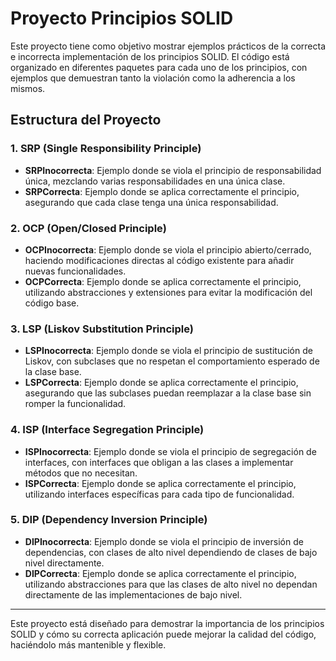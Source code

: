 # Proyecto Principios SOLID

Este proyecto tiene como objetivo mostrar ejemplos prácticos de la correcta e incorrecta implementación de los principios SOLID. El código está organizado en diferentes paquetes para cada uno de los principios, con ejemplos que demuestran tanto la violación como la adherencia a los mismos.

## Estructura del Proyecto

### 1. SRP (Single Responsibility Principle)
- **SRPInocorrecta**: Ejemplo donde se viola el principio de responsabilidad única, mezclando varias responsabilidades en una única clase.
- **SRPCorrecta**: Ejemplo donde se aplica correctamente el principio, asegurando que cada clase tenga una única responsabilidad.

### 2. OCP (Open/Closed Principle)
- **OCPInocorrecta**: Ejemplo donde se viola el principio abierto/cerrado, haciendo modificaciones directas al código existente para añadir nuevas funcionalidades.
- **OCPCorrecta**: Ejemplo donde se aplica correctamente el principio, utilizando abstracciones y extensiones para evitar la modificación del código base.

### 3. LSP (Liskov Substitution Principle)
- **LSPInocorrecta**: Ejemplo donde se viola el principio de sustitución de Liskov, con subclases que no respetan el comportamiento esperado de la clase base.
- **LSPCorrecta**: Ejemplo donde se aplica correctamente el principio, asegurando que las subclases puedan reemplazar a la clase base sin romper la funcionalidad.

### 4. ISP (Interface Segregation Principle)
- **ISPInocorrecta**: Ejemplo donde se viola el principio de segregación de interfaces, con interfaces que obligan a las clases a implementar métodos que no necesitan.
- **ISPCorrecta**: Ejemplo donde se aplica correctamente el principio, utilizando interfaces específicas para cada tipo de funcionalidad.

### 5. DIP (Dependency Inversion Principle)
- **DIPInocorrecta**: Ejemplo donde se viola el principio de inversión de dependencias, con clases de alto nivel dependiendo de clases de bajo nivel directamente.
- **DIPCorrecta**: Ejemplo donde se aplica correctamente el principio, utilizando abstracciones para que las clases de alto nivel no dependan directamente de las implementaciones de bajo nivel.

---

Este proyecto está diseñado para demostrar la importancia de los principios SOLID y cómo su correcta aplicación puede mejorar la calidad del código, haciéndolo más mantenible y flexible.

